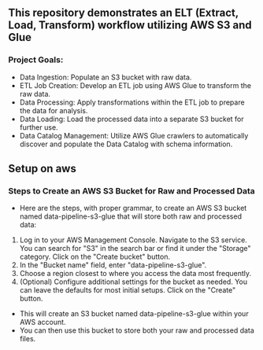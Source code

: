 ## This repository demonstrates an ELT (Extract, Load, Transform) workflow utilizing AWS S3 and Glue

### Project Goals:

- Data Ingestion: Populate an S3 bucket with raw data.
- ETL Job Creation: Develop an ETL job using AWS Glue to transform the raw data.
- Data Processing: Apply transformations within the ETL job to prepare the data for analysis.
- Data Loading: Load the processed data into a separate S3 bucket for further use.
- Data Catalog Management: Utilize AWS Glue crawlers to automatically discover and populate the Data Catalog with schema information.


## Setup on aws 
### Steps to Create an AWS S3 Bucket for Raw and Processed Data
- Here are the steps, with proper grammar, to create an AWS S3 bucket named data-pipeline-s3-glue that will store both raw and processed data:
1. Log in to your AWS Management Console.
Navigate to the S3 service. You can search for "S3" in the search bar or find it under the "Storage" category.
Click on the "Create bucket" button.
2. In the "Bucket name" field, enter "data-pipeline-s3-glue".
3. Choose a region closest to where you access the data most frequently.
4. (Optional) Configure additional settings for the bucket as needed. You can leave the defaults for most initial setups.
Click on the "Create" button.
- This will create an S3 bucket named data-pipeline-s3-glue within your AWS account.
- You can then use this bucket to store both your raw and processed data files.
